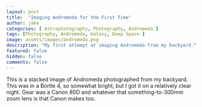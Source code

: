```yaml
---
layout: post
title:  "Imaging Andromeda for the First Time"
author: jake
categories: [ Astrophotography, Photography, Andromeda ]
tags: [Photography, Andromeda, Galaxy, Deep Space ]
image: assets/images/andromeda.png
description: "My first attempt at imaging Andromeda from my backyard."
featured: false
hidden: false
comments: false
---
```

This is a stacked image of Andromeda photographed from my backyard. This was in a Bortle 4, so somewhat bright, but I got it on a relatively clear night. Gear was a Canon 80D and whatever that something-to-300mm zoom lens is that Canon makes too.